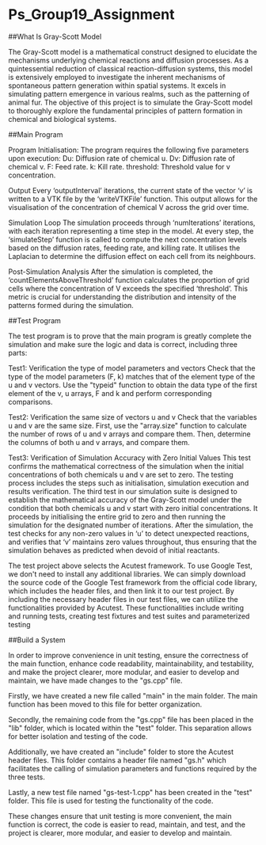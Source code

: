 # Ps_Group19_Assignment

##What Is Gray-Scott Model

The Gray-Scott model is a mathematical construct designed to elucidate the mechanisms underlying chemical reactions and diffusion processes. As a quintessential reduction of classical reaction-diffusion systems, this model is extensively employed to investigate the inherent mechanisms of spontaneous pattern generation within spatial systems. It excels in simulating pattern emergence in various realms, such as the patterning of animal fur. The objective of this project is to simulate the Gray-Scott model to thoroughly explore the fundamental principles of pattern formation in chemical and biological systems.

##Main Program

Program Initialisation:
The program requires the following five parameters upon execution:
Du: Diffusion rate of chemical u.
Dv: Diffusion rate of chemical v.
F: Feed rate.
k: Kill rate.
threshold: Threshold value for v concentration.

Output
Every ‘outputInterval’ iterations, the current state of the vector ‘v’ is written to a VTK file by the ‘writeVTKFile’ function. This output allows for the visualisation of the concentration of chemical V across the grid over time.

Simulation Loop
The simulation proceeds through ‘numIterations’ iterations, with each iteration representing a time step in the model. At every step, the ‘simulateStep’ function is called to compute the next concentration levels based on the diffusion rates, feeding rate, and killing rate. It utilises the Laplacian to determine the diffusion effect on each cell from its neighbours.

Post-Simulation Analysis
After the simulation is completed, the ‘countElementsAboveThreshold’ function calculates the proportion of grid cells where the concentration of V exceeds the specified ‘threshold’. This metric is crucial for understanding the distribution and intensity of the patterns formed during the simulation.

##Test Program

The test program is to prove that the main program is greatly complete the simulation and make sure the logic and data is correct, including three parts:

Test1: Verification the type of model parameters and vectors
Check that the type of the model parameters (F, k) matches that of the element type of the u and v vectors. Use the "typeid" function to obtain the data type of the first element of the v, u arrays, F and k and perform corresponding comparisons.

Test2: Verification the same size of vectors u and v
Check that the variables u and v are the same size. First, use the "array.size" function to calculate the number of rows of u and v arrays and compare them. Then, determine the columns of both u and v arrays, and compare them.


Test3: Verification of Simulation Accuracy with Zero Initial Values
This test confirms the mathematical correctness of the simulation when the initial concentrations of both chemicals u and v are set to zero. The testing process includes the steps such as initialisation, simulation execution and results verification. The third test in our simulation suite is designed to establish the mathematical accuracy of the Gray-Scott model under the condition that both chemicals u and v start with zero initial concentrations. It proceeds by initialising the entire grid to zero and then running the simulation for the designated number of iterations. After the simulation, the test checks for any non-zero values in ‘u’ to detect unexpected reactions, and verifies that ‘v’ maintains zero values throughout, thus ensuring that the simulation behaves as predicted when devoid of initial reactants.

The test project above selects the Acutest framework. To use Google Test, we don't need to install any additional libraries. We can simply download the source code of the Google Test framework from the official code library, which includes the header files, and then link it to our test project. By including the necessary header files in our test files, we can utilize the functionalities provided by Acutest. These functionalities include writing and running tests, creating test fixtures and test suites and parameterized testing

##Build a System

In order to improve convenience in unit testing, ensure the correctness of the main function, enhance code readability, maintainability, and testability, and make the project clearer, more modular, and easier to develop and maintain, we have made changes to the "gs.cpp" file.

Firstly, we have created a new file called "main" in the main folder. The main function has been moved to this file for better organization.

Secondly, the remaining code from the "gs.cpp" file has been placed in the "lib" folder, which is located within the "test" folder. This separation allows for better isolation and testing of the code.

Additionally, we have created an "include" folder to store the Acutest header files. This folder contains a header file named "gs.h" which facilitates the calling of simulation parameters and functions required by the three tests.

Lastly, a new test file named "gs-test-1.cpp" has been created in the "test" folder. This file is used for testing the functionality of the code.

These changes ensure that unit testing is more convenient, the main function is correct, the code is easier to read, maintain, and test, and the project is clearer, more modular, and easier to develop and maintain.

